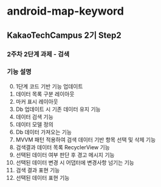 # android-map-keyword
## KakaoTechCampus 2기 Step2
### 2주차 2단계 과제 - 검색

### 기능 설명
0. 1단계 코드 기반 기능 업데이트 
1. 데이터 목록 구분 레이아웃
2. 마커 표시 레이아웃
3. Db 업데이트 시 기존 데이터 유지 기능
4. 데이터 검색 기능
5. 데이터 모델 정의
6. Db 데이터 가져오는 기능
7. MVVM 패턴 적용하여 검색 데이터 기반 항목 선택 및 삭제 기능
8. 검색결과 데이터 목록 RecyclerView 기능
9. 선택된 데이터 여부 판단 후 경고 메시지 기능
10. 선택된 데이터 변경 시 어댑터에 변경사항 넘기는 기능 
11. 검색 결과 표현 기능 
12. 선택된 데이터 표현 기능 